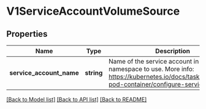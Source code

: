 # V1ServiceAccountVolumeSource

## Properties
Name | Type | Description | Notes
------------ | ------------- | ------------- | -------------
**service_account_name** | **string** | Name of the service account in the pod&#39;s namespace to use. More info: https://kubernetes.io/docs/tasks/configure-pod-container/configure-service-account/ | [optional] 

[[Back to Model list]](../README.md#documentation-for-models) [[Back to API list]](../README.md#documentation-for-api-endpoints) [[Back to README]](../README.md)


